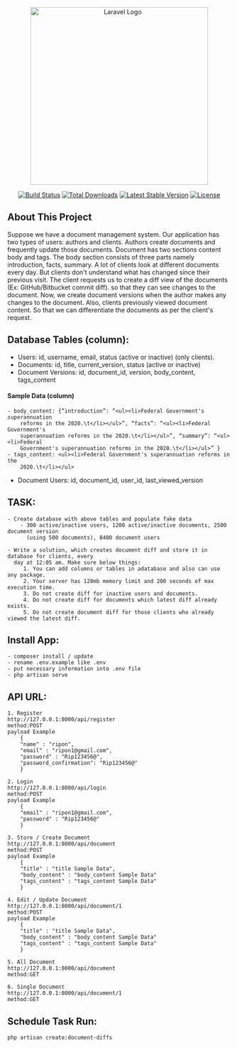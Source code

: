 <p align="center"><a href="https://laravel.com" target="_blank"><img src="https://raw.githubusercontent.com/laravel/art/master/logo-lockup/5%20SVG/2%20CMYK/1%20Full%20Color/laravel-logolockup-cmyk-red.svg" width="400" alt="Laravel Logo"></a></p>

<p align="center">
<a href="https://github.com/laravel/framework/actions"><img src="https://github.com/laravel/framework/workflows/tests/badge.svg" alt="Build Status"></a>
<a href="https://packagist.org/packages/laravel/framework"><img src="https://img.shields.io/packagist/dt/laravel/framework" alt="Total Downloads"></a>
<a href="https://packagist.org/packages/laravel/framework"><img src="https://img.shields.io/packagist/v/laravel/framework" alt="Latest Stable Version"></a>
<a href="https://packagist.org/packages/laravel/framework"><img src="https://img.shields.io/packagist/l/laravel/framework" alt="License"></a>
</p>

## About This Project

Suppose we have a document management system. Our application has two types of users:
authors and clients. Authors create documents and frequently update those documents.
Document has two sections content body and tags. The body section consists of three parts
namely introduction, facts, summary. A lot of clients look at different documents every day.
But clients don't understand what has changed since their previous visit.
The client requests us to create a diff view of the documents (Ex: GitHub/Bitbucket commit
diff). so that they can see changes to the document.
Now, we create document versions when the author makes any changes to the document. Also,
clients previously viewed document content. So that we can differentiate the documents as
per the client's request.



## Database Tables (column):
- Users: id, username, email, status (active or inactive) (only clients).
- Documents: id, title, current_version, status (active or inactive)
- Document Versions: id, document_id, version, body_content, tags_content

#### Sample Data (column)
    - body_content: {“introduction”: “<ul><li>Federal Government's superannuation
        reforms in the 2020.\t</li></ul>”, “facts”: “<ul><li>Federal Government's
        superannuation reforms in the 2020.\t</li></ul>”, “summary”: “<ul><li>Federal
        Government's superannuation reforms in the 2020.\t</li></ul>” }
    - tags_content: <ul><li>Federal Government's superannuation reforms in the
        2020.\t</li></ul>   
- Document Users: id, document_id, user_id, last_viewed_version

## TASK:
    - Create database with above tables and populate fake data
        - 300 active/inactive users, 1200 active/inactive documents, 2500 document version
          (using 500 documents), 8400 document users

    - Write a solution, which creates document diff and store it in database for clients, every
      day at 12:05 am. Make sure below things:
         1. You can add columns or tables in adatabase and also can use any package.
         2. Your server has 128mb memory limit and 200 seconds of max execution time.
         3. Do not create diff for inactive users and documents.
         4. Do not create diff for documents which latest diff already exists.
         5. Do not create document diff for those clients who already viewed the latest diff.

## Install App:
    - composer install / update
    - rename .env.example like .env
    - put necessary information into .env file
    - php artisan serve

## API URL:
    1. Register
    http://127.0.0.1:8000/api/register
    method:POST
    payload Example
        {
        "name" : "ripon",
        "email" : "ripon1@gmail.com",
        "password" : "Rip123456@",
        "password_confirmation": "Rip123456@"
        }

    2. Login
    http://127.0.0.1:8000/api/login
    method:POST
    payload Example
        {
        "email" : "ripon1@gmail.com",
        "password" : "Rip123456@"
        }

    3. Store / Create Document
    http://127.0.0.1:8000/api/document
    method:POST
    payload Example
        {
        "title" : "title Sample Data",
        "body_content" : "body_content Sample Data"
        "tags_content" : "tags_content Sample Data"
        } 

    4. Edit / Update Document
    http://127.0.0.1:8000/api/document/1
    method:POST
    payload Example
        {
        "title" : "title Sample Data",
        "body_content" : "body_content Sample Data"
        "tags_content" : "tags_content Sample Data"
        } 

    5. All Document
    http://127.0.0.1:8000/api/document
    method:GET

    6. Single Document
    http://127.0.0.1:8000/api/document/1
    method:GET


## Schedule Task Run:
    php artisan create:document-diffs
    

       